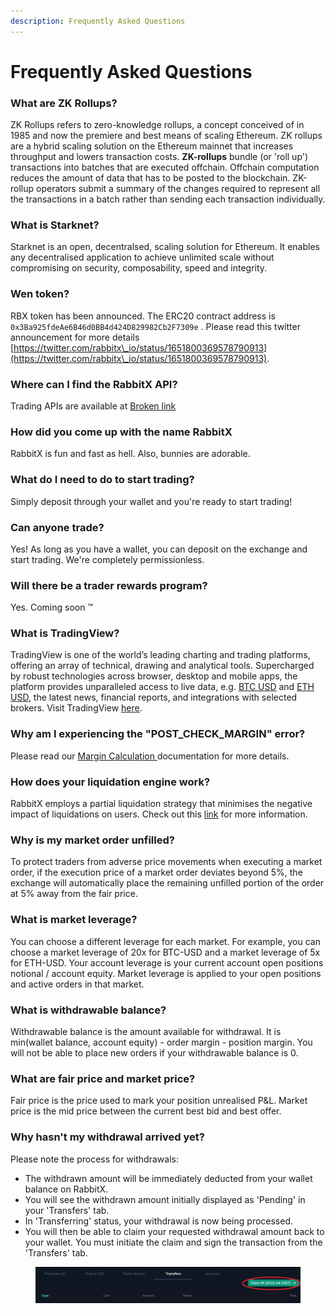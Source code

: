 ```yaml
---
description: Frequently Asked Questions
---
```


# Frequently Asked Questions

### What are ZK Rollups?

ZK Rollups refers to zero-knowledge rollups, a concept conceived of in 1985 and now the premiere and best means of scaling Ethereum. ZK rollups are a hybrid scaling solution on the Ethereum mainnet that increases throughput and lowers transaction costs. **ZK-rollups** bundle (or 'roll up') transactions into batches that are executed offchain. Offchain computation reduces the amount of data that has to be posted to the blockchain. ZK-rollup operators submit a summary of the changes required to represent all the transactions in a batch rather than sending each transaction individually.&#x20;

### What is Starknet?

Starknet is an open, decentralsed, scaling solution for Ethereum. It enables any decentralised application to achieve unlimited scale without compromising on security, composability, speed and integrity.&#x20;

### Wen token?

RBX token has been announced. The ERC20 contract address is `0x3Ba925fdeAe6B46d0BB4d424D829982Cb2F7309e` . Please read this twitter announcement for more details [https://twitter.com/rabbitx\_io/status/1651800369578790913](https://twitter.com/rabbitx\_io/status/1651800369578790913).

### Where can I find the RabbitX API?

Trading APIs are available at [Broken link](broken-reference "mention")

### How did you come up with the name RabbitX

RabbitX is fun and fast as hell. Also, bunnies are adorable.

### What do I need to do to start trading?

Simply deposit through your wallet and you're ready to start trading!

### Can anyone trade?

Yes! As long as you have a wallet, you can deposit on the exchange and start trading. We're completely permissionless.

### Will there be a trader rewards program?

Yes. Coming soon :tm:

### What is TradingView?

TradingView is one of the world’s leading charting and trading platforms, offering an array of technical, drawing and analytical tools. Supercharged by robust technologies across browser, desktop and mobile apps, the platform provides unparalleled access to live data, e.g. [BTC USD](https://www.tradingview.com/symbols/BTCUSD/) and [ETH USD](https://www.tradingview.com/symbols/ETHUSD/), the latest news, financial reports, and integrations with selected brokers. Visit TradingView [here](https://www.tradingview.com/).

### Why am I experiencing the "POST\_CHECK\_MARGIN" error?

Please read our [Margin Calculation ](margin-calculation.md#faq-why-cant-i-close-my-position-and-i-see-a-post-match-error)documentation for more details.

### How does your liquidation engine work?

RabbitX employs a partial liquidation strategy that minimises the negative impact of liquidations on users. Check out this [link](liquidations.md) for more information.

### Why is my market order unfilled?

To protect traders from adverse price movements when executing a market order, if the execution price of a market order deviates beyond 5%, the exchange will automatically place the remaining unfilled portion of the order at 5% away from the fair price.

### What is market leverage?

You can choose a different leverage for each market. For example, you can choose a market leverage of 20x for BTC-USD and a market leverage of 5x for ETH-USD. Your account leverage is your current account open positions notional / account equity. Market leverage is applied to your open positions and active orders in that market.

### What is withdrawable balance?

Withdrawable balance is the amount available for withdrawal. It is min(wallet balance, account equity) - order margin - position margin. You will not be able to place new orders if your withdrawable balance is 0.

### What are fair price and market price?

Fair price is the price used to mark your position unrealised P\&L. Market price is the mid price between the current best bid and best offer.

### Why hasn't my withdrawal arrived yet?

Please note the process for withdrawals:

* The withdrawn amount will be immediately deducted from your wallet balance on RabbitX.
* You will see the withdrawn amount initially displayed as 'Pending' in your 'Transfers' tab.
* In 'Transferring' status, your withdrawal is now being processed.
* You will then be able to claim your requested withdrawal amount back to your wallet. You must initiate the claim and sign the transaction from the 'Transfers' tab.

<figure><img src=".gitbook/assets/image (4) (2).png" alt=""><figcaption></figcaption></figure>

